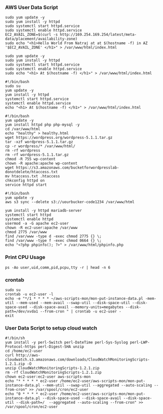 ### AWS User Data Script

```#!/bin/bash
sudo yum update -y
sudo yum install -y httpd
sudo systemctl start httpd.service
sudo systemctl enable httpd.service
EC2_AVAIL_ZONE=$(curl -s http://169.254.169.254/latest/meta-data/placement/availability-zone)
sudo echo "<h1>Hello World From Natraj at at $(hostname -f) in AZ '$EC2_AVAIL_ZONE' </h1>" > /var/www/html/index.html
  ```
  
  ```#!/bin/bash
sudo yum update -y
sudo yum install -y httpd
sudo systemctl start httpd.service
sudo systemctl enable httpd.service
sudo echo "<h1> At $(hostname -f) </h1>" > /var/www/html/index.html
  ```
```
#!/bin/bash
sudo su
yum update -y
yum install -y httpd
systemctl start httpd.service
systemctl enable httpd.service
echo "<h1> At $(hostname -f) </h1>" > /var/www/html/index.html
```

```
#!/bin/bash
yum update -y
yum install httpd php php-mysql -y
cd /var/www/html
echo "healthy" > healthy.html
wget https://wordpress.org/wordpress-5.1.1.tar.gz
tar -xzf wordpress-5.1.1.tar.gz
cp -r wordpress/* /var/www/html/
rm -rf wordpress
rm -rf wordpress-5.1.1.tar.gz
chmod -R 755 wp-content
chown -R apache:apache wp-content
wget https://s3.amazonaws.com/bucketforwordpresslab-donotdelete/htaccess.txt
mv htaccess.txt .htaccess
chkconfig httpd on
service httpd start
```
```
#!/bin/bash
yum update -y
aws s3 sync --delete s3://uourbucker-code1234 /var/www/html
```

```
yum install -y httpd mariadb-server
systemctl start httpd
systemctl enable httpd
usermod -a -G apache ec2-user
chown -R ec2-user:apache /var/www
chmod 2775 /var/www
find /var/www -type d -exec chmod 2775 {} \;
find /var/www -type f -exec chmod 0664 {} \;
echo "<?php phpinfo(); ?>" > /var/www/html/phpinfo.php
```
### Print CPU Usage
```ps -Ao user,uid,comm,pid,pcpu,tty -r | head -n 6```

### crontab
```
sudo su
crontab -u ec2-user -l
echo -e "*/1 * * * * ~/aws-scripts-mon/mon-put-instance-data.pl -mem-util --mem-used --mem-avail --swap-util --disk-space-util --disk-space-used --disk-space-avail --memory-units=megabytes --disk-path=/dev/xvda1 --from-cron " | crontab -u ec2-user -
exit
```
### User Data Script to setup cloud watch
```
#!/bin/sh
yum install -y perl-Switch perl-DateTime perl-Sys-Syslog perl-LWP-Protocol-https perl-Digest-SHA unzip
cd /home/ec2-user
curl http://aws-cloudwatch.s3.amazonaws.com/downloads/CloudWatchMonitoringScripts-1.2.1.zip -O
unzip CloudWatchMonitoringScripts-1.2.1.zip
rm -rf CloudWatchMonitoringScripts-1.2.1.zip
chown ec2-user:ec2-user aws-scripts-mon
echo "* * * * * ec2-user /home/ec2-user/aws-scripts-mon/mon-put-instance-data.pl --mem-util --swap-util --aggregated --auto-scaling --from-cron" >> /var/spool/cron/ec2-user
echo "0 * * * * ec2-user /home/ec2-user/aws-scripts-mon/mon-put-instance-data.pl --disk-space-used --disk-space-avail --disk-space-util --disk-path=/  --aggregated --auto-scaling --from-cron" >> /var/spool/cron/ec2-user
```
